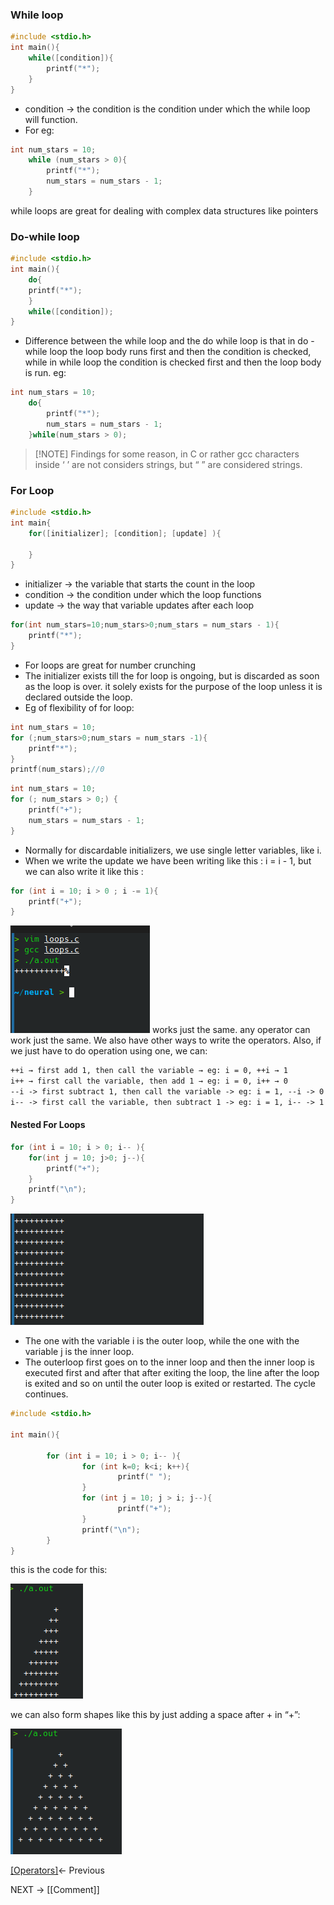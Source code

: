 ### While loop
```C
#include <stdio.h>
int main(){
	while([condition]){
		printf("*");
	}
}
```
- condition → the condition is the condition under which the while loop will function. 
- For eg: 
```C
int num_stars = 10;
	while (num_stars > 0){
		printf("*");
		num_stars = num_stars - 1;
	}
```
while loops are great for dealing with complex data structures like pointers
### Do-while loop
```C
#include <stdio.h>
int main(){
	do{
	printf("*");
	}
	while([condition]);
}
```
- Difference between the while loop and the do while loop is that in do - while loop the loop body runs first and then the condition is checked, while in while loop the condition is checked first and then the loop body is run. 
eg:
```C
int num_stars = 10;
	do{
		printf("*");
		num_stars = num_stars - 1;
	}while(num_stars > 0);
```

> [!NOTE] Findings 
> for some reason, in C or rather gcc characters inside ‘ ’ are not considers strings, but “ ” are considered strings.
### For Loop
```C
#include <stdio.h>
int main{
	for([initializer]; [condition]; [update] ){
	
	}
}
```
- initializer → the variable that starts the count in the loop
- condition → the condition under which the loop functions
- update → the way that variable updates after each loop
```C
for(int num_stars=10;num_stars>0;num_stars = num_stars - 1){
	printf("*");
}
```
- For loops are great for number crunching
 - The initializer exists till the for loop is ongoing, but is discarded as soon as the loop is over. it solely exists for the purpose of the loop unless it is declared outside the loop. 
- Eg of flexibility of for loop:
```C
int num_stars = 10;
for (;num_stars>0;num_stars = num_stars -1){
	printf"*");
}
printf(num_stars);//0
```

```C
int num_stars = 10;
for (; num_stars > 0;) {
	printf("+");
	num_stars = num_stars - 1;
}
```
- Normally for discardable  initializers, we use single letter variables, like i. 
- When we write the update we have been writing like this : i = i - 1, but we can also write it like this : 
```C
for (int i = 10; i > 0 ; i -= 1){
	printf("+");
}
```
![image](https://github.com/VoIDWALkER7/Neural-Networks-In-C/blob/main/C%20Concepts/update%20form%20output%20check.png)
works just the same. 
any operator can work just the same. 
We also have other ways to write the operators.
Also, if we just have to do operation using one, we can:
```md
++i → first add 1, then call the variable → eg: i = 0, ++i → 1
i++ → first call the variable, then add 1 → eg: i = 0, i++ → 0
--i -> first subtract 1, then call the variable -> eg: i = 1, --i -> 0
i-- -> first call the variable, then subtract 1 -> eg: i = 1, i-- -> 1
```
#### Nested For Loops

```C
for (int i = 10; i > 0; i-- ){
	for(int j = 10; j>0; j--){
		printf("+");
	}
	printf("\n");
}
```
![image](https://github.com/VoIDWALkER7/Neural-Networks-In-C/blob/main/C%20Concepts/Nested%20For%20Loop%20output.png)
- The one with the variable i is the outer loop, while the one with the variable j is the inner loop. 
- The outerloop first goes on to the inner loop and then the inner loop is executed first and after that after exiting the loop, the line after the loop is exited and so on until the outer loop is exited or restarted. The cycle continues. 
```C
#include <stdio.h>

int main(){
       
        for (int i = 10; i > 0; i-- ){
                for (int k=0; k<i; k++){
                        printf(" ");
                }
                for (int j = 10; j > i; j--){
                        printf("+");
                }
                printf("\n");
        }              
}

```
this is the code for this:

![image](https://github.com/VoIDWALkER7/Neural-Networks-In-C/blob/main/C%20Concepts/The%20pattern.png)

we can also form shapes like this by just adding a space after + in “+”: 

![image](https://github.com/VoIDWALkER7/Neural-Networks-In-C/blob/main/C%20Concepts/Pyramid.png)

[[Operators]](https://github.com/VoIDWALkER7/Neural-Networks-In-C/blob/main/C%20Concepts/Operators.md)← Previous

NEXT → [[Comment]] 
